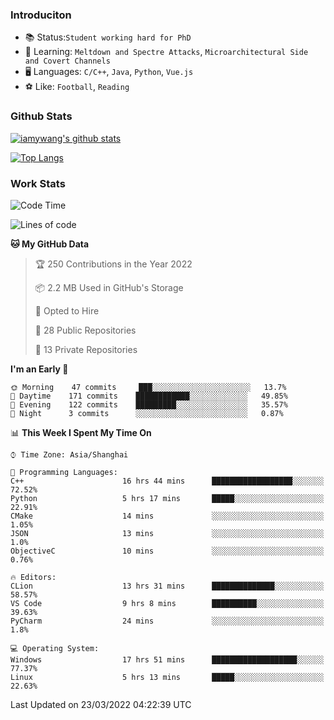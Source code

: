 ### Introduciton

- 📚 Status:`Student working hard for PhD`
- 🔎 Learning: `Meltdown and Spectre Attacks`, `Microarchitectural Side and Covert Channels`
- 🖥️ Languages: `C/C++`, `Java`, `Python`, `Vue.js`
- ⚽ Like: `Football`, `Reading`

### Github Stats

[![iamywang's github stats](https://github-readme-stats.vercel.app/api?username=iamywang&count_private=true&show_icons=true)]()

[![Top Langs](https://github-readme-stats.vercel.app/api/top-langs/?username=iamywang&layout=compact)]()

### Work Stats

<!--START_SECTION:waka-->
![Code Time](http://img.shields.io/badge/Code%20Time-187%20hrs%2015%20mins-blue)

![Lines of code](https://img.shields.io/badge/From%20Hello%20World%20I%27ve%20Written-534%20Thousand%20lines%20of%20code-blue)

**🐱 My GitHub Data** 

> 🏆 250 Contributions in the Year 2022
 > 
> 📦 2.2 MB Used in GitHub's Storage 
 > 
> 💼 Opted to Hire
 > 
> 📜 28 Public Repositories 
 > 
> 🔑 13 Private Repositories  
 > 
**I'm an Early 🐤** 

```text
🌞 Morning    47 commits     ███░░░░░░░░░░░░░░░░░░░░░░   13.7% 
🌆 Daytime    171 commits    ████████████░░░░░░░░░░░░░   49.85% 
🌃 Evening    122 commits    █████████░░░░░░░░░░░░░░░░   35.57% 
🌙 Night      3 commits      ░░░░░░░░░░░░░░░░░░░░░░░░░   0.87%

```


📊 **This Week I Spent My Time On** 

```text
⌚︎ Time Zone: Asia/Shanghai

💬 Programming Languages: 
C++                      16 hrs 44 mins      ██████████████████░░░░░░░   72.52% 
Python                   5 hrs 17 mins       █████░░░░░░░░░░░░░░░░░░░░   22.91% 
CMake                    14 mins             ░░░░░░░░░░░░░░░░░░░░░░░░░   1.05% 
JSON                     13 mins             ░░░░░░░░░░░░░░░░░░░░░░░░░   1.0% 
ObjectiveC               10 mins             ░░░░░░░░░░░░░░░░░░░░░░░░░   0.76%

🔥 Editors: 
CLion                    13 hrs 31 mins      ██████████████░░░░░░░░░░░   58.57% 
VS Code                  9 hrs 8 mins        ██████████░░░░░░░░░░░░░░░   39.63% 
PyCharm                  24 mins             ░░░░░░░░░░░░░░░░░░░░░░░░░   1.8%

💻 Operating System: 
Windows                  17 hrs 51 mins      ███████████████████░░░░░░   77.37% 
Linux                    5 hrs 13 mins       █████░░░░░░░░░░░░░░░░░░░░   22.63%

```


 Last Updated on 23/03/2022 04:22:39 UTC
<!--END_SECTION:waka-->
